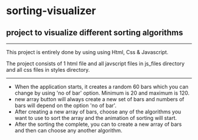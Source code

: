 # sorting-visualizer
## project to visualize different sorting algorithms

---

This project is entirely done by using using Html, Css & Javascript.

The project consists of 1 html file and all javscript files in js_files directory and all css files in styles directory.

---

- When the application starts, it creates a random 60 bars which you can change by using 'no of bar' option. Minimum is 20 and maximum is 120.
- new array button will always create a new set of bars and numbers of bars will depend on the option 'no of bar'.
- After creating a new array of bars, choose any of the algorithms you want to use to sort the array and the animation of sorting will start. 
- After the sorting the complete, you can to create a new array of bars and then can choose any another algorithm.



